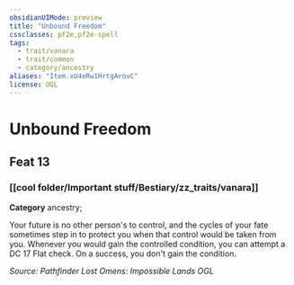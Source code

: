 ```yaml
---
obsidianUIMode: preview
title: "Unbound Freedom"
cssclasses: pf2e,pf2e-spell
tags:
  - trait/vanara
  - trait/common
  - category/ancestry
aliases: "Item.xU4eRw1HrtgArovC"
license: OGL
---
```

# Unbound Freedom
## Feat 13
### [[cool folder/Important stuff/Bestiary/zz_traits/vanara]]

**Category** ancestry; 




Your future is no other person's to control, and the cycles of your fate sometimes step in to protect you when that control would be taken from you. Whenever you would gain the controlled condition, you can attempt a DC 17 Flat check. On a success, you don't gain the condition.

*Source: Pathfinder Lost Omens: Impossible Lands*
*OGL*